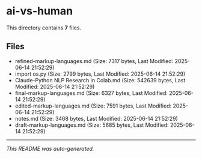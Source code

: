# ai-vs-human

This directory contains **7** files.

## Files

- refined-markup-languages.md (Size: 7317 bytes, Last Modified: 2025-06-14 21:52:29)
- import os.py (Size: 2799 bytes, Last Modified: 2025-06-14 21:52:29)
- Claude-Python NLP Research in Colab.md (Size: 542639 bytes, Last Modified: 2025-06-14 21:52:29)
- final-markup-languages.md (Size: 6327 bytes, Last Modified: 2025-06-14 21:52:29)
- edited-markup-languages.md (Size: 7591 bytes, Last Modified: 2025-06-14 21:52:29)
- notes.md (Size: 3468 bytes, Last Modified: 2025-06-14 21:52:29)
- draft-markup-languages.md (Size: 5685 bytes, Last Modified: 2025-06-14 21:52:29)

---
*This README was auto-generated.*
